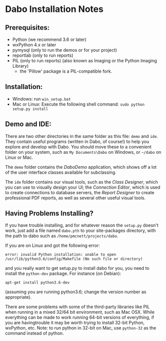 Dabo Installation Notes
====================================

Prerequisites:
--------------
 * Python (we recommend 3.6 or later)
 * wxPython 4.x or later
 * pymysql (only to run the demos or for your project)
 * reportlab (only to run reports)
 * PIL (only to run reports) (also known as Imaging or the Python Imaging Library)
   - the 'Pillow' package is a PIL-compatible fork.

Installation:
-------------
 * Windows: run ```win_setup.bat```
 * Mac or Linux: Execute the following shell command: ```sudo python setup.py install```

Demo and IDE:
-------------
There are two other directories in the same folder as this file: ```demo``` and ```ide```. They contain useful programs (written in Dabo, of course!) to help you explore and develop with Dabo. You should move these to a convenient folder on your system, such as ```My Documents\Dabo``` on Windows, or ```~/dabo``` on Linux or Mac.

The ```demo``` folder contains the *DaboDemo* application, which shows off a lot of the user interface classes available for subclassing. 

The ```ide``` folder contains our visual tools, such as the *Class Designer*, which you can use to visually design your UI; the *Connection Editor*, which is used to create connections to database servers, the *Report Designer* to create professional PDF reports, as well as several other useful visual tools.

Having Problems Installing?
---------------------------
If you have trouble installing, and for whatever reason the ```setup.py``` doesn't work, just add a file named ```dabo.pth``` to your site-packages directory, with the path to dabo such as ```/home/pmcnett/projects/dabo```.

If you are on Linux and got the following error:
```
error: invalid Python installation: unable to open /usr/lib/python3.6/config/Makefile (No such file or directory)
```

and you really want to get setup.py to install dabo for you, you need to install the ```python-dev``` package. For instance (on Debian):

```
apt-get install python3.6-dev
```

(assuming you are running python3.6; change the version number as appropriate).

There are some problems with some of the third-party libraries like PIL when running in a mixed 32/64 bit environment, such as Mac OSX. While everything can be made to work running 64-bit versions of everything, if you are havingtrouble it may be worth trying to install 32-bit Python, wxPython, etc. Note: to run python in 32-bit on Mac, use ```python-32``` as the command instead of python.

